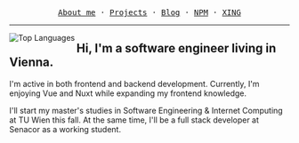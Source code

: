 <p align="center">
  <samp>
    <a href="https://jan-mueller.at">About me</a> ·
    <a href="https://jan-mueller.at/projects">Projects</a> ·
    <a href="https://jan-mueller.at/blog">Blog</a> ·
    <a href="https://www.npmjs.com/~yeger">NPM</a> ·
    <a href="https://www.xing.com/profile/Jan_Mueller1092/cv">XING</a>
  </samp>
</p>

___

<img src="https://github-readme-stats.vercel.app/api/top-langs/?username=DerYeger&layout=compact&hide_border=true&title_color=58A6FF&icon_color=58A6FF&text_color=8B949E&bg_color=0D1117&show_icons=true&langs_count=10&cache_seconds=1800&exclude_repo=Project_RBSG" alt="Top Languages" align="left">
<h2>Hi, I'm a software engineer living in Vienna.</h2>
<p>
  I'm active in both frontend and backend development.
  Currently, I'm enjoying Vue and Nuxt while expanding my frontend knowledge.
</p>
<p>
  I'll start my master's studies in Software Engineering & Internet Computing at TU Wien this fall.
  At the same time, I'll be a full stack developer at Senacor as a working student.
</p>
